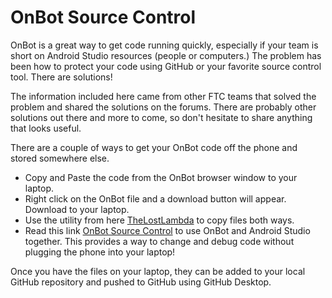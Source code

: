 # OnBot Source Control
OnBot is a great way to get code running quickly, especially if your team is short on Android Studio resources (people or computers.) The problem has been how to protect your code using GitHub or your favorite source control tool. There are solutions!

The information included here came from other FTC teams that solved the problem and shared the solutions on the forums. There are probably other solutions out there and more to come, so don't hesitate to share anything that looks useful.

There are a couple of ways to get your OnBot code off the phone and stored somewhere else.
- Copy and Paste the code from the OnBot browser window to your laptop.
- Right click on the OnBot file and a download button will appear. Download to your laptop.
- Use the utility from here [TheLostLambda](https://github.com/TheLostLambda/ftc_http/releases) to copy files both ways.
- Read this link [OnBot Source Control](https://ftcforum.usfirst.org/forum/ftc-technology/65266-onbot-java-and-source-control) to use OnBot and Android Studio together. This provides a way to change and debug code without plugging the phone into your laptop!

Once you have the files on your laptop, they can be added to your local GitHub repository and pushed to GitHub using GitHub Desktop.
